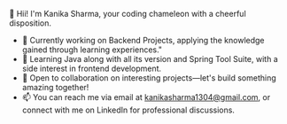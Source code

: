 👋 Hii! I'm Kanika Sharma, your coding chameleon with a cheerful disposition.
- 🔭 Currently working on Backend Projects, applying the knowledge gained through learning experiences."
- 🌱 Learning Java along with all its version and Spring Tool Suite, with a side interest in frontend development.
- 👯 Open to collaboration on interesting projects—let's build something amazing together!
- 📫 You can reach me via email at kanikasharma1304@gmail.com, or connect with me on LinkedIn for professional discussions.
<!--
**Kanika0304/Kanika0304** is a ✨ _special_ ✨ repository because its `README.md` (this file) appears on your GitHub profile.

Here are some ideas to get you started:

- 🔭 I’m currently working on ...
- 🌱 I’m currently learning ...
- 👯 I’m looking to collaborate on ...
- 🤔 I’m looking for help with ...
- 💬 Ask me about ...
- 📫 How to reach me: ...
- 😄 Pronouns: ...
- ⚡ Fun fact: ...
-->
